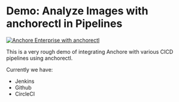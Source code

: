 # Demo: Analyze Images with anchorectl in Pipelines

[![Anchore Enterprise with anchorectl](https://github.com/pvnovarese/anchorectl-pipeline/actions/workflows/anchorectl-enterprise.yaml/badge.svg)](https://github.com/pvnovarese/anchorectl-pipeline/actions/workflows/anchorectl-enterprise.yaml)

This is a very rough demo of integrating Anchore with various CICD pipelines using anchorectl. 


Currently we have:
* Jenkins 
* Github 
* CircleCI 
